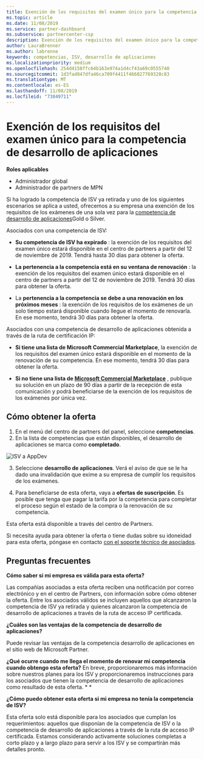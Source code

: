 ```yaml
---
title: Exención de los requisitos del examen único para la competencia de desarrollo de aplicaciones | Centro de Partners
ms.topic: article
ms.date: 11/08/2019
ms.service: partner-dashboard
ms.subservice: partnercenter-csp
description: Exención de los requisitos del examen único para la competencia de desarrollo de aplicaciones
author: LauraBrenner
ms.author: labrenne
keywords: competencias, ISV, desarrollo de aplicaciones
ms.localizationpriority: medium
ms.openlocfilehash: 254d4158ffc64b163e974a1d4cf43a69c0555740
ms.sourcegitcommit: 1d3fad847dfa46ca709f4411f466827769328c83
ms.translationtype: MT
ms.contentlocale: es-ES
ms.lasthandoff: 11/08/2019
ms.locfileid: "73849711"
---
```

# <a name="one-time-exam-requirements-exemption-for-the-application-development-competency"></a>Exención de los requisitos del examen único para la competencia de desarrollo de aplicaciones

**Roles aplicables**

- Administrador global
- Administrador de partners de MPN

Si ha logrado la competencia de ISV ya retirada y uno de los siguientes escenarios se aplica a usted, ofrecemos a su empresa una exención de los requisitos de los exámenes de una sola vez para la [competencia de desarrollo de aplicaciones](https://partner.microsoft.com/membership/application-development-competency)Gold o Silver. 

Asociados con una competencia de ISV:

- **Su competencia de ISV ha expirado** : la exención de los requisitos del examen único estará disponible en el centro de partners a partir del 12 de noviembre de 2019. Tendrá hasta 30 días para obtener la oferta. 

- **La pertenencia a la competencia está en su ventana de renovación** : la exención de los requisitos del examen único estará disponible en el centro de partners a partir del 12 de noviembre de 2019. Tendrá 30 días para obtener la oferta. 

- La **pertenencia a la competencia se debe a una renovación en los próximos meses** : la exención de los requisitos de los exámenes de un solo tiempo estará disponible cuando llegue el momento de renovarla. En ese momento, tendrá 30 días para obtener la oferta.

Asociados con una competencia de desarrollo de aplicaciones obtenida a través de la ruta de certificación IP:

- **Si tiene una lista de Microsoft Commercial Marketplace**, la exención de los requisitos del examen único estará disponible en el momento de la renovación de su competencia. En ese momento, tendrá 30 días para obtener la oferta.

- **Si no tiene una lista de [Microsoft Commercial Marketplace](https://azure.microsoft.com/overview/commercial-marketplace/)** , publique su solución en un plazo de 90 días a partir de la recepción de esta comunicación y podrá beneficiarse de la exención de los requisitos de los exámenes por única vez.

## <a name="how-to-get-your-offer"></a>Cómo obtener la oferta

1. En el menú del centro de partners del panel, seleccione **competencias**.
2. En la lista de competencias que están disponibles, el desarrollo de aplicaciones se marca como **completado**.

![ISV a AppDev](images/appdev.png)

3. Seleccione **desarrollo de aplicaciones**. Verá el aviso de que se le ha dado una invalidación que exime a su empresa de cumplir los requisitos de los exámenes. 

4. Para beneficiarse de esta oferta, vaya a **ofertas de suscripción**. Es posible que tenga que pagar la tarifa por la competencia para completar el proceso según el estado de la compra o la renovación de su competencia. 

Esta oferta está disponible a través del centro de Partners.

Si necesita ayuda para obtener la oferta o tiene dudas sobre su idoneidad para esta oferta, póngase en contacto [con el soporte técnico de asociados](https://partner.microsoft.com/Support). 

## <a name="frequently-asked-questions"></a>Preguntas frecuentes

**Cómo saber si mi empresa es válida para esta oferta?**

Las compañías asociadas a esta oferta reciben una notificación por correo electrónico y en el centro de Partners, con información sobre cómo obtener la oferta. Entre los asociados válidos se incluyen aquellos que alcanzaron la competencia de ISV ya retirada y quienes alcanzaron la competencia de desarrollo de aplicaciones a través de la ruta de acceso IP certificada. 

**¿Cuáles son las ventajas de la competencia de desarrollo de aplicaciones?**

Puede revisar las ventajas de la competencia desarrollo de aplicaciones en el sitio web de Microsoft Partner. 

**¿Qué ocurre cuando me llega el momento de renovar mi competencia cuando obtengo esta oferta?** En breve, proporcionaremos más información sobre nuestros planes para los ISV y proporcionaremos instrucciones para los asociados que tienen la competencia de desarrollo de aplicaciones como resultado de esta oferta. * *  

**¿Cómo puedo obtener esta oferta si mi empresa no tenía la competencia de ISV?**

Esta oferta solo está disponible para los asociados que cumplan los requerimientos: aquellos que disponían de la competencia de ISV o la competencia de desarrollo de aplicaciones a través de la ruta de acceso IP certificada. Estamos considerando activamente soluciones completas a corto plazo y a largo plazo para servir a los ISV y se compartirán más detalles pronto. 


